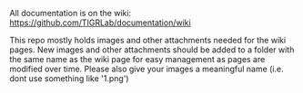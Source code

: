 All documentation is on the wiki: https://github.com/TIGRLab/documentation/wiki

This repo mostly holds images and other attachments needed for the wiki pages. 
New images and other attachments should be added to a folder with the same 
name as the wiki page for easy management as pages are modified over time. 
Please also give your images a meaningful name (i.e. dont use something like 
'1.png') 
